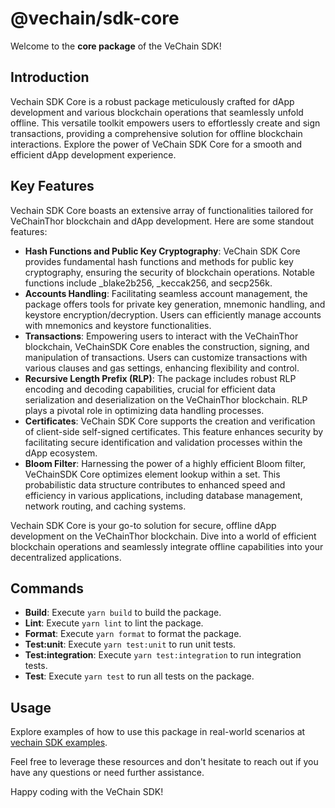 # @vechain/sdk-core

Welcome to the **core package** of the VeChain SDK!

## Introduction

Vechain SDK Core is a robust package meticulously crafted for dApp development and various blockchain operations that seamlessly unfold offline. This versatile toolkit empowers users to effortlessly create and sign transactions, providing a comprehensive solution for offline blockchain interactions. Explore the power of VeChain SDK Core for a smooth and efficient dApp development experience.

## Key Features

Vechain SDK Core boasts an extensive array of functionalities tailored for VeChainThor blockchain and dApp development. Here are some standout features:

- **Hash Functions and Public Key Cryptography**: VeChain SDK Core provides fundamental hash functions and methods for public key cryptography, ensuring the security of blockchain operations. Notable functions include _blake2b256, _keccak256, and secp256k.
- **Accounts Handling**: Facilitating seamless account management, the package offers tools for private key generation, mnemonic handling, and keystore encryption/decryption. Users can efficiently manage accounts with mnemonics and keystore functionalities.
- **Transactions**: Empowering users to interact with the VeChainThor blockchain, VeChainSDK Core enables the construction, signing, and manipulation of transactions. Users can customize transactions with various clauses and gas settings, enhancing flexibility and control.
- **Recursive Length Prefix (RLP)**: The package includes robust RLP encoding and decoding capabilities, crucial for efficient data serialization and deserialization on the VeChainThor blockchain. RLP plays a pivotal role in optimizing data handling processes.
- **Certificates**: VeChain SDK Core supports the creation and verification of client-side self-signed certificates. This feature enhances security by facilitating secure identification and validation processes within the dApp ecosystem.
- **Bloom Filter**: Harnessing the power of a highly efficient Bloom filter, VeChainSDK Core optimizes element lookup within a set. This probabilistic data structure contributes to enhanced speed and efficiency in various applications, including database management, network routing, and caching systems.

Vechain SDK Core is your go-to solution for secure, offline dApp development on the VeChainThor blockchain. Dive into a world of efficient blockchain operations and seamlessly integrate offline capabilities into your decentralized applications.

## Commands

- **Build**: Execute `yarn build` to build the package.
- **Lint**: Execute `yarn lint` to lint the package.
- **Format**: Execute `yarn format` to format the package.
- **Test:unit**: Execute `yarn test:unit` to run unit tests.
- **Test:integration**: Execute `yarn test:integration` to run integration tests.
- **Test**: Execute `yarn test` to run all tests on the package.

## Usage

Explore examples of how to use this package in real-world scenarios at [vechain SDK examples](https://github.com/vechain/vechain-sdk/tree/main/docs/examples).

Feel free to leverage these resources and don't hesitate to reach out if you have any questions or need further assistance.

Happy coding with the VeChain SDK!
